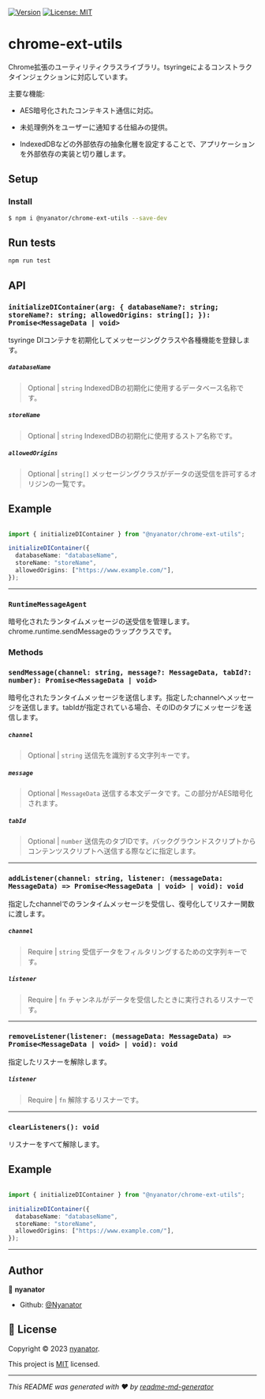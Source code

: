 [![Version](https://img.shields.io/npm/v/@nyanator/chrome-ext-utils.svg)](https://www.npmjs.com/package/@nyanator/chrome-ext-utils)
[![License: MIT](https://img.shields.io/github/license/Nyanator/@nyanator/chrome-ext-utils)](https://github.com/Nyanator/chrome-ext-utils/blob/master/LICENSE)

# chrome-ext-utils
Chrome拡張のユーティリティクラスライブラリ。tsyringeによるコンストラクタインジェクションに対応しています。

主要な機能:

- AES暗号化されたコンテキスト通信に対応。

- 未処理例外をユーザーに通知する仕組みの提供。

- IndexedDBなどの外部依存の抽象化層を設定することで、アプリケーションを外部依存の実装と切り離します。 

## Setup

### Install

```bash
$ npm i @nyanator/chrome-ext-utils --save-dev
```

## Run tests

```sh
npm run test
```

## API
### `initializeDIContainer(arg: { databaseName?: string; storeName?: string; allowedOrigins: string[]; }): Promise<MessageData | void>`

tsyringe DIコンテナを初期化してメッセージングクラスや各種機能を登録します。

##### `databaseName`

> Optional | `string`
IndexedDBの初期化に使用するデータベース名称です。

##### `storeName`

> Optional | `string`
IndexedDBの初期化に使用するストア名称です。

##### `allowedOrigins`

> Optional | `string[]`
メッセージングクラスがデータの送受信を許可するオリジンの一覧です。

## Example

<a name="example"></a>

```typescript

import { initializeDIContainer } from "@nyanator/chrome-ext-utils";

initializeDIContainer({
  databaseName: "databaseName",
  storeName: "storeName",
  allowedOrigins: ["https://www.example.com/"],
});

```

---

### `RuntimeMessageAgent`

暗号化されたランタイムメッセージの送受信を管理します。chrome.runtime.sendMessageのラップクラスです。

### Methods
### `sendMessage(channel: string, message?: MessageData, tabId?: number): Promise<MessageData | void>`

暗号化されたランタイムメッセージを送信します。指定したchannelへメッセージを送信します。tabIdが指定されている場合、そのIDのタブにメッセージを送信します。

##### `channel`

> Optional | `string`
送信先を識別する文字列キーです。

##### `message`

> Optional | `MessageData`
送信する本文データです。この部分がAES暗号化されます。

##### `tabId`

> Optional | `number`
送信先のタブIDです。バックグラウンドスクリプトからコンテンツスクリプトへ送信する際などに指定します。

---

### `addListener(channel: string, listener: (messageData: MessageData) => Promise<MessageData | void> | void): void`

指定したchannelでのランタイムメッセージを受信し、復号化してリスナー関数に渡します。

##### `channel`

> Require | `string`
受信データをフィルタリングするための文字列キーです。

##### `listener`

> Require | `fn`
チャンネルがデータを受信したときに実行されるリスナーです。

---

### `removeListener(listener: (messageData: MessageData) => Promise<MessageData | void> | void): void`

指定したリスナーを解除します。

##### `listener`

> Require | `fn`
解除するリスナーです。

---

### `clearListeners(): void`
リスナーをすべて解除します。

## Example

<a name="example"></a>

```typescript

import { initializeDIContainer } from "@nyanator/chrome-ext-utils";

initializeDIContainer({
  databaseName: "databaseName",
  storeName: "storeName",
  allowedOrigins: ["https://www.example.com/"],
});

```

---

## Author

👤 **nyanator**

* Github: [@Nyanator](https://github.com/Nyanator)

## 📝 License

Copyright © 2023 [nyanator](https://github.com/Nyanator).

This project is [MIT](https://github.com/Nyanator/chrome-ext-utils/blob/master/LICENSE) licensed.

***
_This README was generated with ❤️ by [readme-md-generator](https://github.com/kefranabg/readme-md-generator)_


